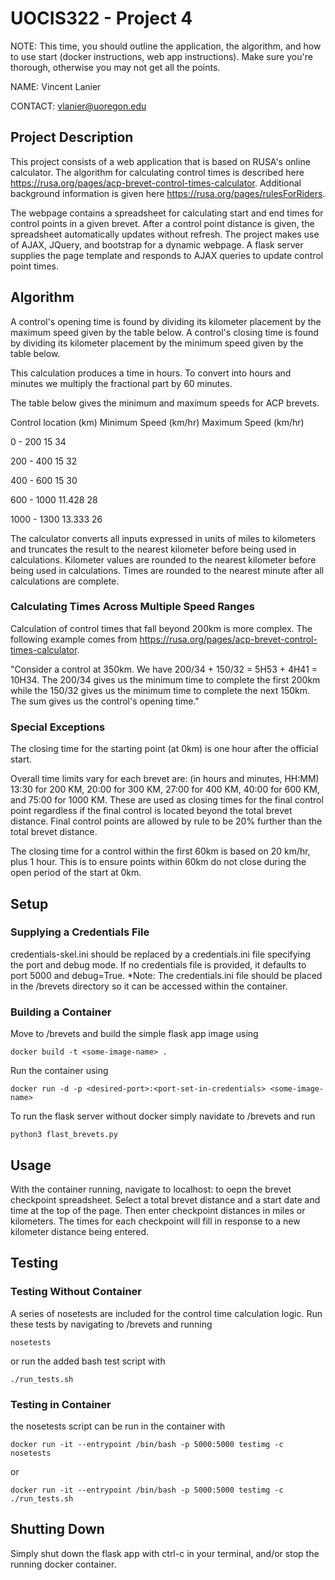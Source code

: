# UOCIS322 - Project 4 

NOTE: This time, you should outline the application, the algorithm, and how to use start (docker instructions, web app instructions). Make sure you're thorough, otherwise you may not get all the points.

NAME: Vincent Lanier

CONTACT: vlanier@uoregon.edu

## Project Description

This project consists of a web application that is based on RUSA's online calculator. The algorithm for calculating control times is described here https://rusa.org/pages/acp-brevet-control-times-calculator. Additional background information is given here https://rusa.org/pages/rulesForRiders.

The webpage contains a spreadsheet for calculating start and end times for control points in a given brevet. After a control point distance is given, the spreadsheet automatically updates without refresh. The project makes use of AJAX, JQuery, and bootstrap for a dynamic webpage. A flask server supplies the page template and responds to AJAX queries to update control point times. 

## Algorithm

A control's opening time is found by dividing its kilometer placement by the maximum speed given by the table below.
A control's closing time is found by dividing its kilometer placement by the minimum speed given by the table below.

This calculation produces a time in hours. To convert into hours and minutes we multiply the fractional part by 60 minutes.

The table below gives the minimum and maximum speeds for ACP brevets.

Control location (km)	  Minimum Speed (km/hr)	  Maximum Speed (km/hr)

0 - 200	                        15	                    34

200 - 400	                      15	                    32

400 - 600	                      15	                    30

600 - 1000	                    11.428	                28

1000 - 1300	                    13.333	                26

The calculator converts all inputs expressed in units of miles to kilometers and truncates the result to the nearest kilometer before being used in calculations. Kilometer values are rounded to the nearest kilometer before being used in calculations. Times are rounded to the nearest minute after all calculations are complete.

### Calculating Times Across Multiple Speed Ranges

Calculation of control times that fall beyond 200km is more complex. The following example comes from https://rusa.org/pages/acp-brevet-control-times-calculator.

"Consider a control at 350km. We have 200/34 + 150/32 = 5H53 + 4H41 = 10H34. The 200/34 gives us the minimum time to complete the first 200km while the 150/32 gives us the minimum time to complete the next 150km. The sum gives us the control's opening time."

### Special Exceptions

The closing time for the starting point (at 0km) is one hour after the official start.

Overall time limits vary for each brevet are: (in hours and minutes, HH:MM) 13:30 for 200 KM, 20:00 for 300 KM, 27:00 for 400 KM, 40:00 for 600 KM, and 75:00 for 1000 KM. These are used as closing times for the final control point regardless if the final control is located beyond the total brevet distance. Final control points are allowed by rule to be 20% further than the total brevet distance.

The closing time for a control within the first 60km is based on 20 km/hr, plus 1 hour. This is to ensure points within 60km do not close during the open period of the start at 0km.

## Setup

### Supplying a Credentials File

credentials-skel.ini should be replaced by a credentials.ini file specifying the port and debug mode. If no credentials file is provided, it defaults to port 5000 and debug=True. *Note: The credentials.ini file should be placed in the /brevets directory so it can be accessed within the container.

### Building a Container

Move to /brevets and build the simple flask app image using

```
docker build -t <some-image-name> .
```

Run the container using

```
docker run -d -p <desired-port>:<port-set-in-credentials> <some-image-name>
```

To run the flask server without docker simply navidate to /brevets and run

```
python3 flast_brevets.py
```

## Usage

With the container running, navigate to localhost:<port> to oepn the brevet checkpoint spreadsheet. Select a total brevet distance and a start date and time at the top of the page. Then enter checkpoint distances in miles or kilometers. The times for each checkpoint will fill in response to a new kilometer distance being entered.

## Testing

### Testing Without Container

A series of nosetests are included for the control time calculation logic. Run these tests by navigating to /brevets and running

```
nosetests
```

or run the added bash test script with

```
./run_tests.sh
```

### Testing in Container

the nosetests script can be run in the container with

```
docker run -it --entrypoint /bin/bash -p 5000:5000 testimg -c nosetests
```

or 

```
docker run -it --entrypoint /bin/bash -p 5000:5000 testimg -c ./run_tests.sh
```


## Shutting Down

Simply shut down the flask app with ctrl-c in your terminal, and/or stop the running docker container.

